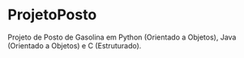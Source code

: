 # ProjetoPosto
Projeto de Posto de Gasolina em Python (Orientado a Objetos), Java (Orientado a Objetos) e C (Estruturado). 
